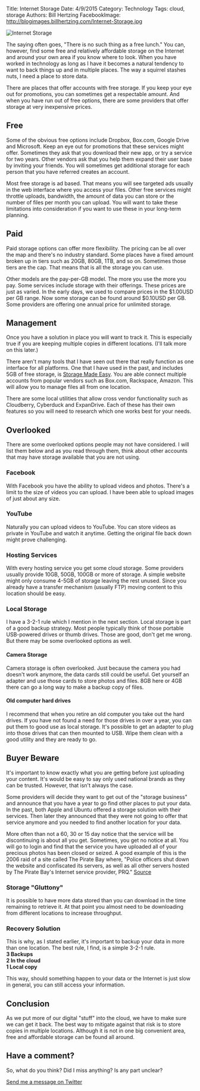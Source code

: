 Title: Internet Storage
Date: 4/9/2015 
Category: Technology
Tags: cloud, storage
Authors: Bill Hertzing
FacebookImage: http://blogimages.billhertzing.com/Internet-Storage.jpg

![Internet Storage](http://blogimages.billhertzing.com/Internet-Storage.jpg)

The saying often goes, "There is no such thing as a free lunch."  You can, however, find some free and relatively affordable storage on the Internet and around your own area if you know where to look.  When you have worked in technology as long as I have it becomes a natural tendency to want to back things up and in multiple places.  The way a squirrel stashes nuts, I need a place to store data. 

There are places that offer accounts with free storage.  If you keep your eye out for promotions, you can sometimes get a respectable amount.  And when you have run out of free options, there are some providers that offer storage at very inexpensive prices.  


## Free

Some of the obvious free options include Dropbox, Box.com, Google Drive and Microsoft.  Keep an eye out for promotions that these services might offer.  Sometimes they ask that you download their new app, or try a service for two years.  Other vendors ask that you help them expand their user base by inviting your friends.  You will sometimes get additional storage for each person that you have referred creates an account.

Most free storage is ad based.  That means you will see targeted ads usually in the web interface where you access your files.  Other free services might throttle uploads, bandwidth, the amount of data you can store or the number of files per month you can upload. You will want to take these limitations into consideration if you want to use these in your long-term planning.

## Paid

Paid storage options can offer more flexibility.  The pricing can be all over the map and there's no industry standard.  Some places have a fixed amount broken up in tiers such as 20GB, 80GB, 1TB, and so on.  Sometimes those tiers are the cap.  That means that is all the storage you can use.

Other models are the pay-per-GB model.  The more you use the more you pay.   Some services include storage with their offerings.  These prices are just as varied.  In the early days, we used to compare prices in the $1.00USD per GB range.  Now some storage can be found around $0.10USD per GB.  Some providers are offering one annual price for unlimited storage.

## Management

Once you have a solution in place you will want to track it.  This is especially true if you are keeping multiple copies in different locations.  (I'll talk more on this later.)  

There aren't many tools that I have seen out there that really function as one interface for all platforms.  One that I have used in the past, and includes 5GB of free storage, is [Storage Made Easy](http://storagemadeeasy.com).  You are able connect multiple accounts from popular vendors such as Box.com, Rackspace, Amazon.  This will allow you to manage files all from one location.

There are some local utilities that allow cross vendor functionality such as Cloudberry, Cyberduck and ExpanDrive.  Each of these has their own features so you will need to research which one works best for your needs.

## Overlooked

There are some overlooked options people may not have considered.  I will list them below and as you read through them, think about other accounts that may have storage available that you are not using.

### Facebook
With Facebook you have the ability to upload videos and photos.  There's a limit to the size of videos you can upload. I have been able to upload images of just about any size.

### YouTube
Naturally you can upload videos to YouTube.  You can store videos as private in YouTube and watch it anytime.  Getting the original file back down might prove challenging.

### Hosting Services

With every hosting service you get some cloud storage.  Some providers usually provide 10GB, 50GB, 100GB or more of storage.  A simple website might only consume 4-5GB of storage leaving the rest unused.   Since you already have a transfer mechanism (usually FTP) moving content to this location should be easy.

### Local Storage

I have a 3-2-1 rule which I mention in the next section.  Local storage is part of a good backup strategy.  Most people typically think of those portable USB-powered drives or thumb drives.  Those are good, don't get me wrong.  But there may be some overlooked options as well.

#### Camera Storage

Camera storage is often overlooked.  Just because the camera you had doesn't work anymore, the data cards still could be useful.   Get yourself an adapter and use those cards to store photos and files.  8GB here or 4GB there can go a long way to make a backup copy of files.

#### Old computer hard drives

I recommend that when you retire an old computer you take out the hard drives.  If you have not found a need for those drives in over a year, you can put them to good use as local storage.  It's possible to get an adapter to plug into those drives that can then mounted to USB.  Wipe them clean with a good utility and they are ready to go.

## Buyer Beware

It's important to know exactly what you are getting before just uploading your content.  It's would be easy to say only used national brands as they can be trusted.  However, that isn't always the case.   

Some providers will decide they want to get out of the "storage business" and announce that you have a year to go find other places to put your data.   In the past, both Apple and Ubuntu offered a storage solution with their services.  Then later they announced that they were not going to offer that service anymore and you needed to find another location for your data.

More often than not a 60, 30 or 15 day notice that the service will be discontinuing is about all you get.   Sometimes, you get no notice at all.  You will go to login and find that the service you have uploaded all of your precious photos has been closed or seized.  A good example of this is the 2006 raid of a site called The Pirate Bay where, "Police officers shut down the website and confiscated its servers, as well as all other servers hosted by The Pirate Bay's Internet service provider, PRQ."  [Source](http://en.wikipedia.org/wiki/The_Pirate_Bay_2006_raid)

### Storage "Gluttony"
It is possible to have more data stored than you can download in the time remaining to retrieve it.  At that point you almost need to be downloading from different locations to increase throughput.

### Recovery Solution
This is why, as I stated earlier, it's important to backup your data in more than one location.  The best rule, I find, is a simple 3-2-1 rule.  
**3 Backups<br>**
**2 In the cloud<br>**
**1 Local copy<br>**

This way, should something happen to your data or the Internet is just slow in general, you can still access your information.


## Conclusion

As we put more of our digital "stuff" into the cloud, we have to make sure we can get it back.  The best way to mitigate against that risk is to store copies in multiple locations.  Although it is not in one big convenient area, free and affordable storage can be found all around.   

## Have a comment? ##
So, what do you think? Did I miss anything?  Is any part unclear?

[Send me a message on Twitter](https://twitter.com/BillHertzing)
